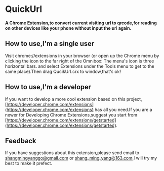 # QuickUrl
**A Chrome Extension,to convert current visiting url to qrcode,for reading on other devices like your phone without input the url again.**
## How to use,I'm a single user
Visit chrome://extensions in your browser (or open up the Chrome menu by clicking the icon to the far right of the Omnibox:  The menu's icon is three horizontal bars. and select Extensions under the Tools menu to get to the same place).Then drag QucikUrl.crx to window,that's ok!
## How to use,I'm a developer
If you want to develop a more cool extension based on this project,[https://developer.chrome.com/extensions](https://developer.chrome.com/extensions) has all you need.If you are a newer for Developing Chrome Extensions,suggest you start from [https://developer.chrome.com/extensions/getstarted](https://developer.chrome.com/extensions/getstarted).
## Feedback
If you have suggestions about this extension,please send email to <shangmingyanggo@gmail.com> or <shang_ming_yang@163.com>,I will try my best to make it prefect.